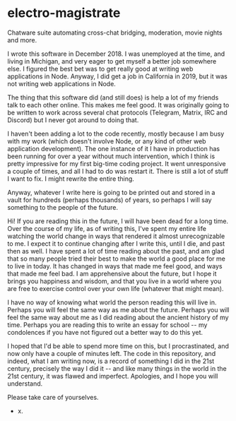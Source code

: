 # electro-magistrate
Chatware suite automating cross-chat bridging, moderation, movie nights and more.



I wrote this software in December 2018. I was unemployed at the time, and living in Michigan, and very eager to get myself a better job somewhere else.
I figured the best bet was to get really good at writing web applications in Node.
Anyway, I did get a job in California in 2019, but it was not writing web applications in Node.

The thing that this software did (and still does) is help a lot of my friends talk to each other online. This makes me feel good. It was originally going to be written to work across several chat protocols (Telegram, Matrix, IRC and Discord) but I never got around to doing that.

I haven't been adding a lot to the code recently, mostly because I am busy with my work (which doesn't involve Node, or any kind of other web application development). The one instance of it I have in production has been running for over a year without much intervention, which I think is pretty impressive for my first big-time coding project. It went unresponsive a couple of times, and all I had to do was restart it. There is still a lot of stuff I want to fix. I might rewrite the entire thing.






Anyway, whatever I write here is going to be printed out and stored in a vault for hundreds (perhaps thousands) of years, so perhaps I will say something to the people of the future.

Hi! If you are reading this in the future, I will have been dead for a long time. Over the course of my life, as of writing this, I've spent my entire life watching the world change in ways that rendered it almost unrecognizable to me. I expect it to continue changing after I write this, until I die, and past then as well. I have spent a lot of time reading about the past, and am glad that so many people tried their best to make the world a good place for me to live in today. It has changed in ways that made me feel good, and ways that made me feel bad. I am apprehensive about the future, but I hope it brings you happiness and wisdom, and that you live in a world where you are free to exercise control over your own life (whatever that might mean).

I have no way of knowing what world the person reading this will live in. Perhaps you will feel the same way as me about the future. Perhaps you will feel the same way about me as I did reading about the ancient history of my time. Perhaps you are reading this to write an essay for school -- my condolences if you have not figured out a better way to do this yet.

I hoped that I'd be able to spend more time on this, but I procrastinated, and now only have a couple of minutes left. 
The code in this repository, and indeed, what I am writing now, is a record of something I did in the 21st century, precisely the way I did it -- and like many things in the world in the 21st century, it was flawed and imperfect. Apologies, and I hope you will understand.

Please take care of yourselves.

- x.
